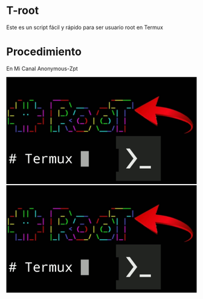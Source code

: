 # T-root
Este es un script fácil y rápido para ser usuario root en Termux 

# Procedimiento
 En Mi Canal Anonymous-Zpt 


 ![alt tag](https://raw.githubusercontent.com/Anonymous-Zpt/Archivos/master/Imagen-Root.png?token=APCKNPTVA2MFQNG4TLNAGR26YGRAM)
![Cat](https://raw.githubusercontent.com/Anonymous-Zpt/Archivos/master/Imagen-Root.png?token=APCKNPTVA2MFQNG4TLNAGR26YGRAM)

